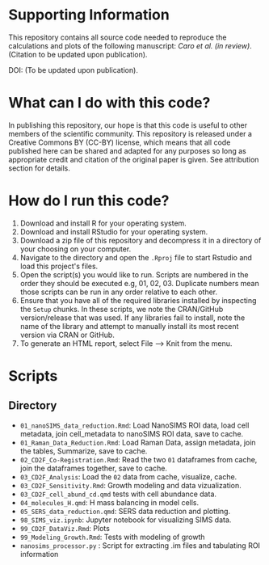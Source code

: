 # Supporting Information

This repository contains all source code needed to reproduce the calculations and plots of the following manuscript: *Caro et al. (in review)*. (Citation to be updated upon publication).

DOI: (To be updated upon publication).


# What can I do with this code?

In publishing this repository, our hope is that this code is useful to other members of the scientific community. This repository is released under a Creative Commons BY (CC-BY) license, which means that all code published here can be shared and adapted for any purposes so long as appropriate credit and citation of the original paper is given. See attribution section for details.

# How do I run this code?

1. Download and install R for your operating system.
2. Download and install RStudio for your operating system.
3. Download a zip file of this repository and decompress it in a directory of your choosing on your computer.
4. Navigate to the directory and open the `.Rproj` file to start Rstudio and load this project's files.
5. Open the script(s) you would like to run. Scripts are numbered in the order they should be executed e.g, 01, 02, 03. Duplicate numbers mean those scripts can be run in any order relative to each other.
6. Ensure that you have all of the required libraries installed by inspecting the `Setup` chunks. In these scripts, we note the CRAN/GitHub version/release that was used. If any libraries fail to install, note the name of the library and attempt to manually install its most recent version via CRAN or GitHub.
7. To generate an HTML report, select File --> Knit from the menu.


# Scripts

## Directory

- `01_nanoSIMS_data_reduction.Rmd`: Load NanoSIMS ROI data, load cell metadata, join cell_metadata to nanoSIMS ROI data, save to cache.
- `01_Raman_Data_Reduction.Rmd`: Load Raman Data, assign metadata, join the tables, Summarize, save to cache.
- `02_CD2F_Co-Registration.Rmd`: Read the two `01` dataframes from cache, join the dataframes together, save to cache.
- `03_CD2F_Analysis`: Load the `02` data from cache, visualize, cache.
- `03_CD2F_Sensitivity.Rmd`: Growth modeling and data vizualization.
- `03_CD2F_cell_abund_cd.qmd` tests with cell abundance data.
- `04_molecules_H.qmd`: H mass balancing in model cells.
- `05_SERS_data_reduction.qmd`: SERS data reduction and plotting.
- `98_SIMS_viz.ipynb`: Jupyter notebook for visualizing SIMS data.
- `99_CD2F_DataViz.Rmd`: Plots
- `99_Modeling_Growth.Rmd`: Tests with modeling of growth
- `nanosims_processor.py` : Script for extracting .im files and tabulating ROI information
